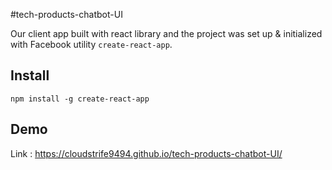 #tech-products-chatbot-UI

Our client app built with react library and the project was set up & initialized with Facebook utility `create-react-app`.


## Install

```
npm install -g create-react-app
```

## Demo

Link : https://cloudstrife9494.github.io/tech-products-chatbot-UI/
